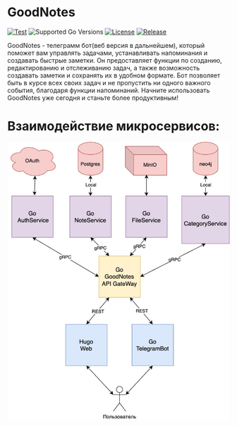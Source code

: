 # GoodNotes

[![Test](https://github.com/good1hare/MateMind/actions/workflows/ci.yml/badge.svg)](https://github.com/good1hare/MateMind/blob/master/.github/workflows/ci.yml)
![Supported Go Versions](https://img.shields.io/badge/Go-1.21-lightgrey.svg)
[![License](https://img.shields.io/github/license/good1hare/GoodNotes.svg)](https://github.com/good1hare/MateMind/blob/master/LICENSE)
[![Release](https://img.shields.io/github/v/release/good1hare/MateMind.svg)](https://github.com/good1hare/GoodNotes/releases/)

GoodNotes - телеграмм бот(веб версия в дальнейшем), который поможет вам управлять задачами, устанавливать напоминания и создавать быстрые заметки.
Он предоставляет функции по созданию, редактированию и отслеживанию задач, а также возможность создавать заметки и
сохранять их в удобном формате. Бот позволяет быть в курсе всех своих задач и не пропустить ни одного важного события,
благодаря функции напоминаний. Начните использовать GoodNotes уже сегодня и станьте более продуктивным!

# Взаимодействие микросервисов:
![GoodNotes.jpg](docs/GoodNotes.jpg)